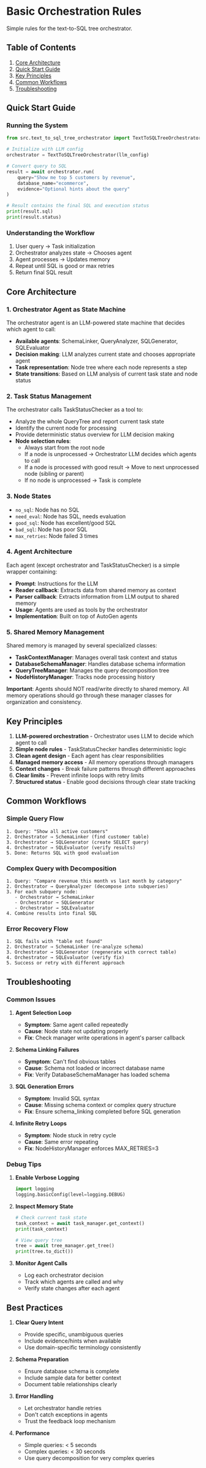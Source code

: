 # Basic Orchestration Rules

Simple rules for the text-to-SQL tree orchestrator.

## Table of Contents
1. [Core Architecture](#core-architecture)
2. [Quick Start Guide](#quick-start-guide)
3. [Key Principles](#key-principles)
4. [Common Workflows](#common-workflows)
5. [Troubleshooting](#troubleshooting)

## Quick Start Guide

### Running the System
```python
from src.text_to_sql_tree_orchestrator import TextToSQLTreeOrchestrator

# Initialize with LLM config
orchestrator = TextToSQLTreeOrchestrator(llm_config)

# Convert query to SQL
result = await orchestrator.run(
    query="Show me top 5 customers by revenue",
    database_name="ecommerce",
    evidence="Optional hints about the query"
)

# Result contains the final SQL and execution status
print(result.sql)
print(result.status)
```

### Understanding the Workflow
1. User query → Task initialization
2. Orchestrator analyzes state → Chooses agent
3. Agent processes → Updates memory
4. Repeat until SQL is good or max retries
5. Return final SQL result

## Core Architecture

### 1. Orchestrator Agent as State Machine
The orchestrator agent is an LLM-powered state machine that decides which agent to call:
- **Available agents**: SchemaLinker, QueryAnalyzer, SQLGenerator, SQLEvaluator
- **Decision making**: LLM analyzes current state and chooses appropriate agent
- **Task representation**: Node tree where each node represents a step
- **State transitions**: Based on LLM analysis of current task state and node status

### 2. Task Status Management  
The orchestrator calls TaskStatusChecker as a tool to:
- Analyze the whole QueryTree and report current task state
- Identify the current node for processing
- Provide deterministic status overview for LLM decision making
- **Node selection rules**:
  - Always start from the root node
  - If a node is unprocessed → Orchestrator LLM decides which agents to call
  - If a node is processed with good result → Move to next unprocessed node (sibling or parent)
  - If no node is unprocessed → Task is complete

### 3. Node States
- `no_sql`: Node has no SQL
- `need_eval`: Node has SQL, needs evaluation  
- `good_sql`: Node has excellent/good SQL
- `bad_sql`: Node has poor SQL
- `max_retries`: Node failed 3 times

### 4. Agent Architecture
Each agent (except orchestrator and TaskStatusChecker) is a simple wrapper containing:
- **Prompt**: Instructions for the LLM
- **Reader callback**: Extracts data from shared memory as context
- **Parser callback**: Extracts information from LLM output to shared memory
- **Usage**: Agents are used as tools by the orchestrator
- **Implementation**: Built on top of AutoGen agents

### 5. Shared Memory Management
Shared memory is managed by several specialized classes:
- **TaskContextManager**: Manages overall task context and status
- **DatabaseSchemaManager**: Handles database schema information
- **QueryTreeManager**: Manages the query decomposition tree
- **NodeHistoryManager**: Tracks node processing history

**Important**: Agents should NOT read/write directly to shared memory. All memory operations should go through these manager classes for organization and consistency.


## Key Principles

1. **LLM-powered orchestration** - Orchestrator uses LLM to decide which agent to call
2. **Simple node rules** - TaskStatusChecker handles deterministic logic
3. **Clean agent design** - Each agent has clear responsibilities
4. **Managed memory access** - All memory operations through managers
5. **Context changes** - Break failure patterns through different approaches
6. **Clear limits** - Prevent infinite loops with retry limits
7. **Structured status** - Enable good decisions through clear state tracking

## Common Workflows

### Simple Query Flow
```
1. Query: "Show all active customers"
2. Orchestrator → SchemaLinker (find customer table)
3. Orchestrator → SQLGenerator (create SELECT query)
4. Orchestrator → SQLEvaluator (verify results)
5. Done: Returns SQL with good evaluation
```

### Complex Query with Decomposition
```
1. Query: "Compare revenue this month vs last month by category"
2. Orchestrator → QueryAnalyzer (decompose into subqueries)
3. For each subquery node:
   - Orchestrator → SchemaLinker
   - Orchestrator → SQLGenerator
   - Orchestrator → SQLEvaluator
4. Combine results into final SQL
```

### Error Recovery Flow
```
1. SQL fails with "table not found"
2. Orchestrator → SchemaLinker (re-analyze schema)
3. Orchestrator → SQLGenerator (regenerate with correct table)
4. Orchestrator → SQLEvaluator (verify fix)
5. Success or retry with different approach
```

## Troubleshooting

### Common Issues

1. **Agent Selection Loop**
   - **Symptom**: Same agent called repeatedly
   - **Cause**: Node state not updating properly
   - **Fix**: Check manager write operations in agent's parser callback

2. **Schema Linking Failures**
   - **Symptom**: Can't find obvious tables
   - **Cause**: Schema not loaded or incorrect database name
   - **Fix**: Verify DatabaseSchemaManager has loaded schema

3. **SQL Generation Errors**
   - **Symptom**: Invalid SQL syntax
   - **Cause**: Missing schema context or complex query structure
   - **Fix**: Ensure schema_linking completed before SQL generation

4. **Infinite Retry Loops**
   - **Symptom**: Node stuck in retry cycle
   - **Cause**: Same error repeating
   - **Fix**: NodeHistoryManager enforces MAX_RETRIES=3

### Debug Tips

1. **Enable Verbose Logging**
   ```python
   import logging
   logging.basicConfig(level=logging.DEBUG)
   ```

2. **Inspect Memory State**
   ```python
   # Check current task state
   task_context = await task_manager.get_context()
   print(task_context)
   
   # View query tree
   tree = await tree_manager.get_tree()
   print(tree.to_dict())
   ```

3. **Monitor Agent Calls**
   - Log each orchestrator decision
   - Track which agents are called and why
   - Verify state changes after each agent

## Best Practices

1. **Clear Query Intent**
   - Provide specific, unambiguous queries
   - Include evidence/hints when available
   - Use domain-specific terminology consistently

2. **Schema Preparation**
   - Ensure database schema is complete
   - Include sample data for better context
   - Document table relationships clearly

3. **Error Handling**
   - Let orchestrator handle retries
   - Don't catch exceptions in agents
   - Trust the feedback loop mechanism

4. **Performance**
   - Simple queries: < 5 seconds
   - Complex queries: < 30 seconds
   - Use query decomposition for very complex queries